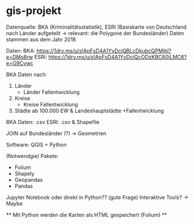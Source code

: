 # gis-projekt

Datenquelle: BKA (Kriminalitätsstatistik), ESRI (Basiskarte von Deutschland nach Länder aufgeteilt -> relevant: die Polygone der Bundesländer)
Daten stammen aus dem Jahr 2018 

Daten: 
BKA: https://1drv.ms/u/s!ApFsD4A1YvDciQBLcDkubcQPMjbl?e=DMs8rw
ESRI: https://1drv.ms/u/s!ApFsD4A1YvDciQcODzKBC60iLMC6?e=G9Cvwc

BKA Daten nach:
1. Länder
    + Länder Fallentwicklung
2. Kreise
    + Kreise Fallentwicklung
3. Städte ab 100.000 EW  & Landeshauptstädte 
    +Fallentwicklung 

BKA Daten: .csv 
ESRI: .csv & Shapefile 

JOIN auf Bundesländer (?) -> Geometrien 

Software: QGIS + Python 

(Notwendgie) Pakete: 
- Folium
- Shapely 
- Geopandas
- Pandas 

Jupyter Notebook oder direkt in Python?? (gute Frage)
Interaktive Tools? 
-> Maybe 

** Mit Python werden die Karten als HTML gespeichert (Folium) ** 